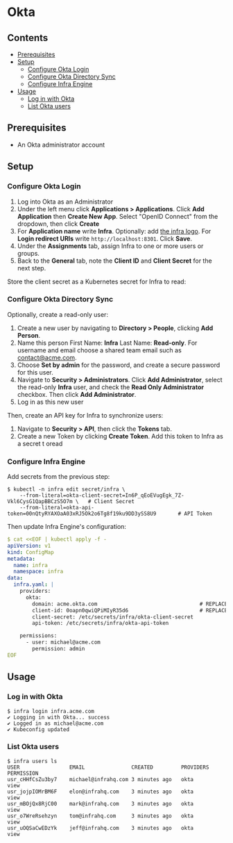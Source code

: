# Okta

## Contents

* [Prerequisites](#prerequisites)
* [Setup](#setup)
    * [Configure Okta Login](#configure-okta-login)
    * [Configure Okta Directory Sync](#configure-okta-directory-sync)
    * [Configure Infra Engine](#configure-infra-engine)
* [Usage](#usage)
    * [Log in with Okta](#log-in-with-okta)
    * [List Okta users](#list-okta-users)

## Prerequisites

* An Okta administrator account

## Setup

### Configure Okta Login

1. Log into Okta as an Administrator
2. Under the left menu click **Applications > Applications**. Click **Add Application** then **Create New App**. Select "OpenID Connect" from the dropdown, then click **Create**
3. For **Application name** write **Infra**. Optionally: add [the infra logo](./docs/images/okta.png). For **Login redirect URIs** write `http://localhost:8301`. Click **Save**.
4. Under the **Assignments** tab, assign Infra to one or more users or groups.
5. Back to the **General** tab, note the **Client ID** and **Client Secret** for the next step.

Store the client secret as a Kubernetes secret for Infra to read:

### Configure Okta Directory Sync

Optionally, create a read-only user:

1. Create a new user by navigating to **Directory > People**, clicking **Add Person**.
2. Name this person First Name: **Infra** Last Name: **Read-only**. For username and email choose a shared team email such as contact@acme.com.
3. Choose **Set by admin** for the password, and create a secure password for this user.
4. Navigate to **Security > Administrators**. Click **Add Administrator**, select the read-only **Infra** user, and check the **Read Only Administrator** checkbox. Then click **Add Administrator**.
5. Log in as this new user

Then, create an API key for Infra to synchronize users:

1. Navigate to **Security > API**, then click the **Tokens** tab.
2. Create a new Token by clicking **Create Token**. Add this token to Infra as a secret t oread

### Configure Infra Engine

Add secrets from the previous step:

```
$ kubectl -n infra edit secret/infra \
    --from-literal=okta-client-secret=In6P_qEoEVugEgk_7Z-Vkl6CysG1QapBBCzS5O7m \   # Client Secret
    --from-literal=okta-api-token=00nQtyRYAXOaA03xRJ5Ok2o6Tg8f19ku9DD3ySS8U9       # API Token
```

Then update Infra Engine's configuration:

```yaml
$ cat <<EOF | kubectl apply -f -
apiVersion: v1
kind: ConfigMap
metadata:
  name: infra
  namespace: infra
data:
  infra.yaml: |
    providers:
      okta:
        domain: acme.okta.com                                 # REPLACE ME: Your Okta domain
        client-id: 0oapn0qwiQPiMIyR35d6                       # REPLACE ME: Your Client ID
        client-secret: /etc/secrets/infra/okta-client-secret
        api-token: /etc/secrets/infra/okta-api-token

    permissions:
      - user: michael@acme.com
        permission: admin
EOF
```

## Usage

### Log in with Okta

```
$ infra login infra.acme.com
✔ Logging in with Okta... success
✔ Logged in as michael@acme.com
✔ Kubeconfig updated
```

### List Okta users

```
$ infra users ls
USER            	EMAIL              	CREATED         PROVIDERS  	PERMISSION	      	
usr_cHHfCsZu3by7	michael@infrahq.com	3 minutes ago   okta     	view      	
usr_jojpIOMrBM6F	elon@infrahq.com   	3 minutes ago   okta     	view      	
usr_mBOjQx8RjC00	mark@infrahq.com   	3 minutes ago   okta     	view      	
usr_o7WreRsehzyn	tom@infrahq.com    	3 minutes ago   okta     	view      	
usr_uOQSaCwEDzYk	jeff@infrahq.com   	3 minutes ago  	okta     	view  
```